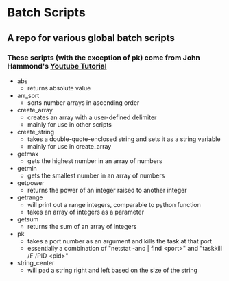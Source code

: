 <h1>Batch Scripts</h1>
<h2>A repo for various global batch scripts</h2>
<h3>These scripts (with the exception of pk) come from John Hammond's <a href="https://www.youtube.com/watch?v=JbAyxKjUPs0&list=PL69BE3BF7D0BB69C4&index=1">Youtube Tutorial</a></h3>
 
 <ul>
 <li>abs<ul>
   <li>returns absolute value</li>
  </ul>
 </li>
 <li>arr_sort
   <ul>
    <li>sorts number arrays in ascending order</li>
  </ul>
 </li>
 <li>create_array
   <ul>
    <li>creates an array with a user-defined delimiter</li>
    <li>mainly for use in other scripts</li>
  </ul>
 </li>
 <li>create_string
   <ul>
    <li>takes a double-quote-enclosed string and sets it as a string variable</li>
    <li>mainly for use in create_array</li>
  </ul>
 </li>
 <li>getmax
   <ul>
    <li>gets the highest number in an array of numbers</li>
  </ul>
 </li>
 <li>getmin
   <ul>
    <li>gets the smallest number in an array of numbers</li>
  </ul>
 </li>
 <li>getpower
   <ul>
    <li>returns the power of an integer raised to another integer</li>
  </ul>
 </li>
  <li>getrange
   <ul>
    <li>will print out a range integers, comparable to python function</li>
    <li>takes an array of integers as a parameter</li>
  </ul>
 </li>
 <li>getsum
   <ul>
    <li>returns the sum of an array of integers</li>
  </ul>
 </li>
  <li>pk
   <ul>
    <li>takes a port number as an argument and kills the task at that port</li>
    <li>essentially a combination of "netstat -ano | find &lt;port&gt;" and "taskkill /F /PID &lt;pid&gt;"</li>
  </ul>
 </li>
 <li>string_center
  <ul>
   <li>will pad a string right and left based on the size of the string</li>
  </ul>
 </li>
</ul>
